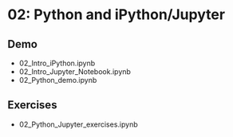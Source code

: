 # 02: Python and iPython/Jupyter
## Demo
* 02_Intro_iPython.ipynb
* 02_Intro_Jupyter_Notebook.ipynb
* 02_Python_demo.ipynb
## Exercises
* 02_Python_Jupyter_exercises.ipynb
